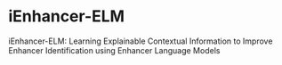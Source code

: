 # iEnhancer-ELM
iEnhancer-ELM: Learning Explainable Contextual Information to Improve Enhancer Identification using Enhancer Language Models
